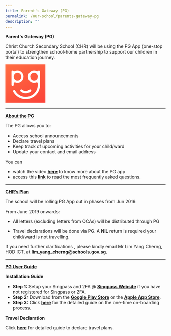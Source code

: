 ```yaml
---
title: Parent's Gateway (PG)
permalink: /our-school/parents-gateway-pg
description: ""
---
```

**Parent's Gateway (PG)**

Christ Church Secondary School (CHR) will be using the PG App (one-stop portal) to strengthen school-home partnership to support our children in their education journey.

<img src="/images/Logo.png" 
     style="width:25%">


***

<strong><u>About the PG</u></strong>

The PG allows you to:

* Access school announcements
* Declare travel plans
* Keep track of upcoming activities for your child/ward
* Update your contact and email address

  

You can

* watch the video [**here**](https://www.youtube.com/watch?v=EKpiTM5axNA) to know more about the PG app
* access this [**link**](/files/Parents%20Gateway%20FAQs%20for%20Parents_.pdf) to read the most frequently asked questions.

***

<strong><u>CHR’s Plan</u></strong>

The school will be rolling PG App out in phases from Jun 2019.

  

From June 2019 onwards:  

* All letters (excluding letters from CCAs) will be distributed through PG

* Travel declarations will be done via PG. A **NIL** return is required your child/ward is not travelling.

  

If you need further clarifications , please kindly email Mr Lim Yang Cherng, HOD ICT, at **[lim\_yang\_cherng@schools.gov.sg](mailto:lim_yang_cherng@schools.gov.sg).**

***

<strong><u>PG User Guide</u></strong>

**Installation Guide**

* **Step 1:** Setup your Singpass and 2FA @ [**Singpass Website**](https://www.singpass.gov.sg/spauth/login/loginpage?URL=%2F&TAM_OP=login) if you have not registered for Singpass or 2FA.
* **Step 2:** Download from the **[Google Play Store](https://play.google.com/store/apps/details?id=com.moe.pgp)** or the **[Apple App Store](https://itunes.apple.com/sg/app/parents-gateway/id1267198708?mt=8)**.
* **Step 3:** Click [**here**](/files/Onboarding%20Process.pdf) for the detailed guide on the one-time on-boarding process.  

  

**Travel Declaration**  

Click [**here**](/files/Travel_Declaration_Guide_for_Parents.pdf) for detailed guide to declare travel plans.